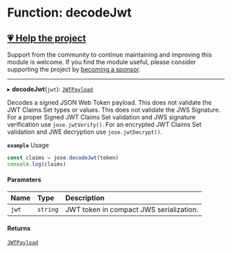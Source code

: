 # Function: decodeJwt

## [💗 Help the project](https://github.com/sponsors/panva)

Support from the community to continue maintaining and improving this module is welcome. If you find the module useful, please consider supporting the project by [becoming a sponsor](https://github.com/sponsors/panva).

---

▸ **decodeJwt**(`jwt`): [`JWTPayload`](../interfaces/types.JWTPayload.md)

Decodes a signed JSON Web Token payload. This does not validate the JWT Claims Set types or
values. This does not validate the JWS Signature. For a proper Signed JWT Claims Set validation
and JWS signature verification use `jose.jwtVerify()`. For an encrypted JWT Claims Set validation
and JWE decryption use `jose.jwtDecrypt()`.

**`example`** Usage

```js
const claims = jose.decodeJwt(token)
console.log(claims)
```

#### Parameters

| Name | Type | Description |
| :------ | :------ | :------ |
| `jwt` | `string` | JWT token in compact JWS serialization. |

#### Returns

[`JWTPayload`](../interfaces/types.JWTPayload.md)
